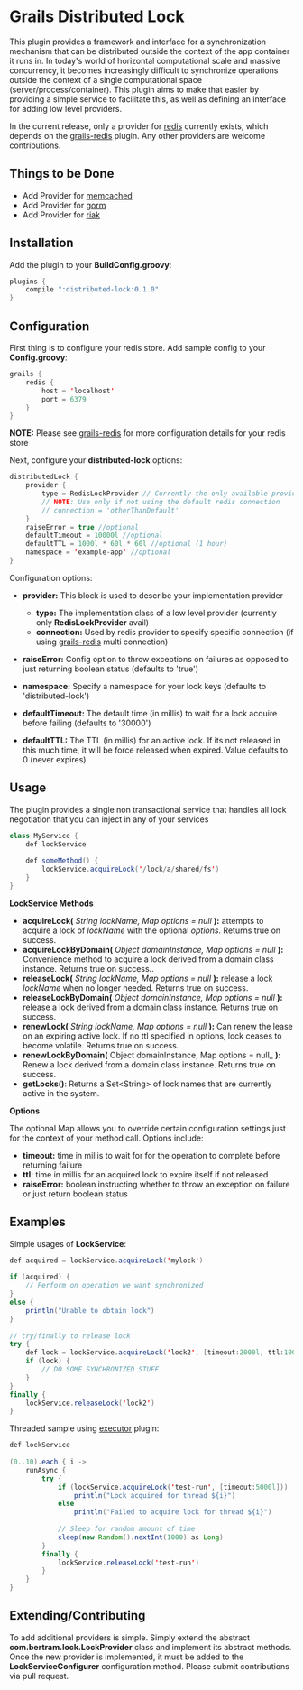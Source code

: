 Grails Distributed Lock
================
This plugin provides a framework and interface for a synchronization mechanism that can be distributed outside the context of the app container it runs in.  In today's world of horizontal computational
scale and massive concurrency, it becomes increasingly difficult to synchronize operations outside the context of a single computational space (server/process/container).  This plugin aims to make that
easier by providing a simple service to facilitate this, as well as defining an interface for adding low level providers.

In the current release, only a provider for [redis][redis] currently exists, which depends on the [grails-redis][grails-redis] plugin. Any other providers are welcome contributions.

Things to be Done
-----------------
* Add Provider for [memcached][memcached]
* Add Provider for [gorm][gorm]
* Add Provider for [riak][riak]

Installation
------------
Add the plugin to your __BuildConfig.groovy__:
```java
plugins {
	compile ":distributed-lock:0.1.0"
}
```
Configuration
-------------
First thing is to configure your redis store.  Add sample config to your __Config.groovy__:

```java
grails {
	redis {
		host = 'localhost'
		port = 6379
	}
}
```
__NOTE:__ Please see [grails-redis][grails-redis] for more configuration details for your redis store

Next, configure your __distributed-lock__ options:

```java
distributedLock {
	provider {
		type = RedisLockProvider // Currently the only available provider
		// NOTE: Use only if not using the default redis connection
		// connection = 'otherThanDefault'
	}
	raiseError = true //optional
	defaultTimeout = 10000l //optional
	defaultTTL = 1000l * 60l * 60l //optional (1 hour)
	namespace = 'example-app' //optional
}
```

Configuration options:

- __provider:__ This block is used to describe your implementation provider

	- __type:__ The implementation class of a low level provider (currently only __RedisLockProvider__ avail)
	- __connection:__ Used by redis provider to specify specific connection (if using [grails-redis] multi connection)
	
- __raiseError:__ Config option to throw exceptions on failures as opposed to just returning boolean status (defaults to 'true')
- __namespace:__ Specify a namespace for your lock keys (defaults to 'distributed-lock')
- __defaultTimeout:__ The default time (in millis) to wait for a lock acquire before failing (defaults to '30000')
- __defaultTTL:__ The TTL (in millis) for an active lock. If its not released in this much time, it will be force released when expired. Value defaults to 0 (never expires)

Usage
-----
The plugin provides a single non transactional service that handles all lock negotiation that you can inject in any of your services

```java
class MyService {
	def lockService
	
	def someMethod() {
		lockService.acquireLock('/lock/a/shared/fs')
	}
}
```

__LockService Methods__

- __acquireLock(__ _String lockName, Map options = null_ __):__ attempts to acquire a lock of _lockName_ with the optional _options_. Returns true on success.
- __acquireLockByDomain(__ _Object domainInstance, Map options = null_ __):__ Convenience method to acquire a lock derived from a domain class instance. Returns true on success..
- __releaseLock(__ _String lockName, Map options = null_ __):__ release a lock _lockName_ when no longer needed. Returns true on success.
- __releaseLockByDomain(__ _Object domainInstance, Map options = null_ __):__ release a lock derived from a domain class instance. Returns true on success.
- __renewLock(__ _String lockName, Map options = null_ __):__ Can renew the lease on an expiring active lock. If no ttl specified in options, lock ceases to become volatile. Returns true on success.
- __renewLockByDomain(__ Object domainInstance, Map options = null_ __):__ Renew a lock derived from a domain class instance. Returns true on success.
- __getLocks()__: Returns a Set&lt;String&gt; of lock names that are currently active in the system.

__Options__

The optional Map allows you to override certain configuration settings just for the context of your method call.  Options include:

- __timeout:__ time in millis to wait for for the operation to complete before returning failure
- __ttl:__ time in millis for an acquired lock to expire itself if not released
- __raiseError:__ boolean instructing whether to throw an exception on failure or just return boolean status

Examples
--------
Simple usages of __LockService__:

```java
def acquired = lockService.acquireLock('mylock')
	
if (acquired) {
	// Perform on operation we want synchronized
}
else {
	println("Unable to obtain lock")
}
	
// try/finally to release lock
try {
	def lock = lockService.acquireLock('lock2', [timeout:2000l, ttl:10000l, raiseError:false])
	if (lock) {
		// DO SOME SYNCHRONIZED STUFF
	}
}
finally {
	lockService.releaseLock('lock2')
}
```
	
Threaded sample using [executor][executor] plugin:

```java	
def lockService
	
(0..10).each { i ->
	runAsync {
		try {
			if (lockService.acquireLock('test-run', [timeout:5000l]))
				println("Lock acquired for thread ${i}")
			else
				println("Failed to acquire lock for thread ${i}")
				
			// Sleep for random amount of time
			sleep(new Random().nextInt(1000) as Long)
		}
		finally {
			lockService.releaseLock('test-run')
		}
	}
}
```	
Extending/Contributing
----------------------
To add additional providers is simple.  Simply extend the abstract __com.bertram.lock.LockProvider__ class and implement its abstract methods.  Once the new provider is implemented, it must be added to the __LockServiceConfigurer__ configuration method.  Please submit contributions via pull request.
	
[redis]: http://redis.io
[grails-redis]: http://grails.org/plugin/redis
[riak]: http://basho.com/riak
[memcached]: http://memcached.org/
[gorm]: http://grails.org/doc/latest/guide/GORM.html
[executor]: http://grails.org/plugin/executor
